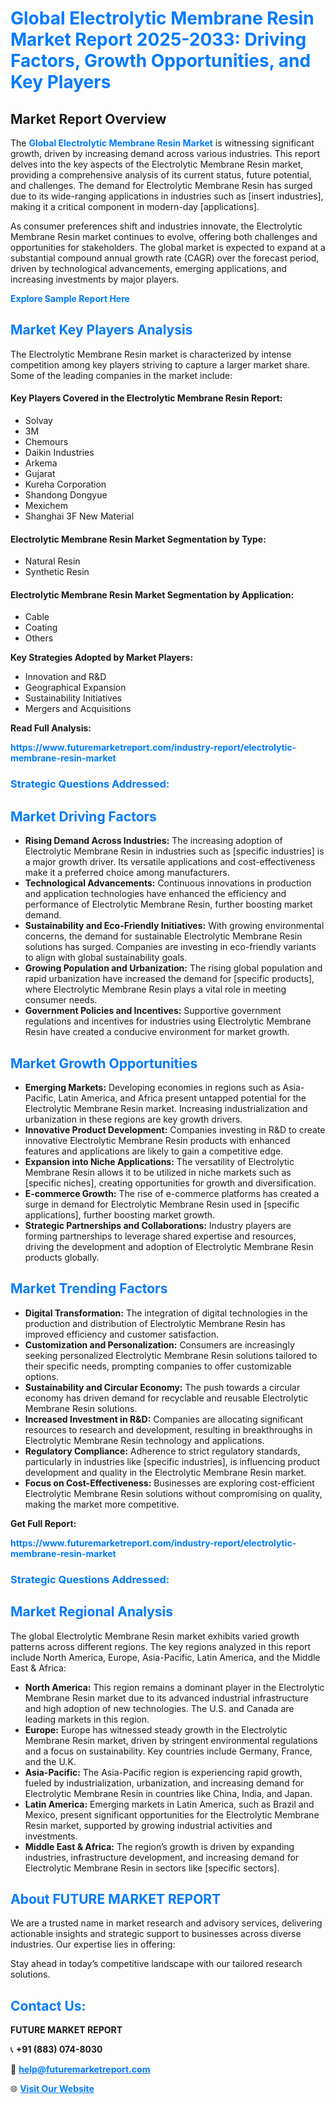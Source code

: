 <h1 style="color: #007BFF;">Global Electrolytic Membrane Resin Market Report 2025-2033: Driving Factors, Growth Opportunities, and Key Players</h1>

<section id="overview">
<h2>Market Report Overview</h2>
<p>The <a href="https://www.futuremarketreport.com/industry-report/electrolytic-membrane-resin-market" style="color: #007BFF; text-decoration: none;"><strong>Global Electrolytic Membrane Resin Market</strong></a> is witnessing significant growth, driven by increasing demand across various industries. This report delves into the key aspects of the Electrolytic Membrane Resin market, providing a comprehensive analysis of its current status, future potential, and challenges. The demand for Electrolytic Membrane Resin has surged due to its wide-ranging applications in industries such as [insert industries], making it a critical component in modern-day [applications].</p>
<p>As consumer preferences shift and industries innovate, the Electrolytic Membrane Resin market continues to evolve, offering both challenges and opportunities for stakeholders. The global market is expected to expand at a substantial compound annual growth rate (CAGR) over the forecast period, driven by technological advancements, emerging applications, and increasing investments by major players.</p>
</section>

<section id="overview">
<p><a href="https://www.futuremarketreport.com/request-sample/reportId=84132" style="color: #007BFF; text-decoration: none;"><strong>Explore Sample Report Here</strong></a></p>
</section>

<section id="key-players">
<h2 style="color: #007BFF;">Market Key Players Analysis</h2>
<p>The Electrolytic Membrane Resin market is characterized by intense competition among key players striving to capture a larger market share. Some of the leading companies in the market include:</p>
<h4>Key Players Covered in the Electrolytic Membrane Resin Report:</h4>
<ul><li>Solvay</li><li>3M</li><li>Chemours</li><li>Daikin Industries</li><li>Arkema</li><li>Gujarat</li><li>Kureha Corporation</li><li>Shandong Dongyue</li><li>Mexichem</li><li>Shanghai 3F New Material</li></ul>
<h4>Electrolytic Membrane Resin Market Segmentation by Type:</h4>
<ul><li>Natural Resin</li><li>Synthetic Resin</li></ul>

<h4>Electrolytic Membrane Resin Market Segmentation by Application:</h4>
<ul><li>Cable</li><li>Coating</li><li>Others</li></ul>
<p><strong>Key Strategies Adopted by Market Players:</strong></p>
<ul>
<li>Innovation and R&D</li>
<li>Geographical Expansion</li>
<li>Sustainability Initiatives</li>
<li>Mergers and Acquisitions</li>
</ul>
</section>

<section>
<p><strong>Read Full Analysis: </strong></p><a href="https://www.futuremarketreport.com/industry-report/electrolytic-membrane-resin-market" style="color: #007BFF; text-decoration: none;"><strong>https://www.futuremarketreport.com/industry-report/electrolytic-membrane-resin-market</strong></a>
<h3 style="color: #007BFF;">Strategic Questions Addressed:</h3>
</section>

<section id="driving-factors">
<h2 style="color: #007BFF;">Market Driving Factors</h2>
<ul>
<li><strong>Rising Demand Across Industries:</strong> The increasing adoption of Electrolytic Membrane Resin in industries such as [specific industries] is a major growth driver. Its versatile applications and cost-effectiveness make it a preferred choice among manufacturers.</li>
<li><strong>Technological Advancements:</strong> Continuous innovations in production and application technologies have enhanced the efficiency and performance of Electrolytic Membrane Resin, further boosting market demand.</li>
<li><strong>Sustainability and Eco-Friendly Initiatives:</strong> With growing environmental concerns, the demand for sustainable Electrolytic Membrane Resin solutions has surged. Companies are investing in eco-friendly variants to align with global sustainability goals.</li>
<li><strong>Growing Population and Urbanization:</strong> The rising global population and rapid urbanization have increased the demand for [specific products], where Electrolytic Membrane Resin plays a vital role in meeting consumer needs.</li>
<li><strong>Government Policies and Incentives:</strong> Supportive government regulations and incentives for industries using Electrolytic Membrane Resin have created a conducive environment for market growth.</li>
</ul>
</section>

<section id="growth-opportunities">
<h2 style="color: #007BFF;">Market Growth Opportunities</h2>
<ul>
<li><strong>Emerging Markets:</strong> Developing economies in regions such as Asia-Pacific, Latin America, and Africa present untapped potential for the Electrolytic Membrane Resin market. Increasing industrialization and urbanization in these regions are key growth drivers.</li>
<li><strong>Innovative Product Development:</strong> Companies investing in R&D to create innovative Electrolytic Membrane Resin products with enhanced features and applications are likely to gain a competitive edge.</li>
<li><strong>Expansion into Niche Applications:</strong> The versatility of Electrolytic Membrane Resin allows it to be utilized in niche markets such as [specific niches], creating opportunities for growth and diversification.</li>
<li><strong>E-commerce Growth:</strong> The rise of e-commerce platforms has created a surge in demand for Electrolytic Membrane Resin used in [specific applications], further boosting market growth.</li>
<li><strong>Strategic Partnerships and Collaborations:</strong> Industry players are forming partnerships to leverage shared expertise and resources, driving the development and adoption of Electrolytic Membrane Resin products globally.</li>
</ul>
</section>

<section id="trending-factors">
<h2 style="color: #007BFF;">Market Trending Factors</h2>
<ul>
<li><strong>Digital Transformation:</strong> The integration of digital technologies in the production and distribution of Electrolytic Membrane Resin has improved efficiency and customer satisfaction.</li>
<li><strong>Customization and Personalization:</strong> Consumers are increasingly seeking personalized Electrolytic Membrane Resin solutions tailored to their specific needs, prompting companies to offer customizable options.</li>
<li><strong>Sustainability and Circular Economy:</strong> The push towards a circular economy has driven demand for recyclable and reusable Electrolytic Membrane Resin solutions.</li>
<li><strong>Increased Investment in R&D:</strong> Companies are allocating significant resources to research and development, resulting in breakthroughs in Electrolytic Membrane Resin technology and applications.</li>
<li><strong>Regulatory Compliance:</strong> Adherence to strict regulatory standards, particularly in industries like [specific industries], is influencing product development and quality in the Electrolytic Membrane Resin market.</li>
<li><strong>Focus on Cost-Effectiveness:</strong> Businesses are exploring cost-efficient Electrolytic Membrane Resin solutions without compromising on quality, making the market more competitive.</li>
</ul>
</section>

<section>
<p><strong>Get Full Report: </strong></p><a href="https://www.futuremarketreport.com/industry-report/electrolytic-membrane-resin-market" style="color: #007BFF; text-decoration: none;"><strong>https://www.futuremarketreport.com/industry-report/electrolytic-membrane-resin-market</strong></a>
<h3 style="color: #007BFF;">Strategic Questions Addressed:</h3>
</section>


<section id="regional-analysis">
<h2 style="color: #007BFF;">Market Regional Analysis</h2>
<p>The global Electrolytic Membrane Resin market exhibits varied growth patterns across different regions. The key regions analyzed in this report include North America, Europe, Asia-Pacific, Latin America, and the Middle East & Africa:</p>
<ul>
<li><strong>North America:</strong> This region remains a dominant player in the Electrolytic Membrane Resin market due to its advanced industrial infrastructure and high adoption of new technologies. The U.S. and Canada are leading markets in this region.</li>
<li><strong>Europe:</strong> Europe has witnessed steady growth in the Electrolytic Membrane Resin market, driven by stringent environmental regulations and a focus on sustainability. Key countries include Germany, France, and the U.K.</li>
<li><strong>Asia-Pacific:</strong> The Asia-Pacific region is experiencing rapid growth, fueled by industrialization, urbanization, and increasing demand for Electrolytic Membrane Resin in countries like China, India, and Japan.</li>
<li><strong>Latin America:</strong> Emerging markets in Latin America, such as Brazil and Mexico, present significant opportunities for the Electrolytic Membrane Resin market, supported by growing industrial activities and investments.</li>
<li><strong>Middle East & Africa:</strong> The region’s growth is driven by expanding industries, infrastructure development, and increasing demand for Electrolytic Membrane Resin in sectors like [specific sectors].</li>
</ul>
</section>

<footer>
<h2 style="color: #007BFF;">About FUTURE MARKET REPORT</h2>
<p>We are a trusted name in market research and advisory services, delivering actionable insights and strategic support to businesses across diverse industries. Our expertise lies in offering:</p>

<p>Stay ahead in today’s competitive landscape with our tailored research solutions.</p>

<h2 style="color: #007BFF;">Contact Us:</h2>
<p><strong>FUTURE MARKET REPORT</strong></p>
<p>📞 <strong>+91 (883) 074-8030</strong></p>
<p>📧 <strong><a href="mailto:help@futuremarketreport.com" style="color: #007BFF;">help@futuremarketreport.com</a></strong></p>
<p>🌐 <strong><a href="https://www.futuremarketreport.com/" style="color: #007BFF;">Visit Our Website</a></strong></p>
</footer>
